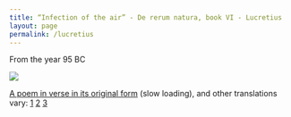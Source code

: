```yaml
---
title: “Infection of the air” - De rerum natura, book VI - Lucretius
layout: page
permalink: /lucretius
---
```


From the year 95 BC

![](https://user-images.githubusercontent.com/82182/105977210-0116f580-6089-11eb-9096-e53211eece71.png)

[A poem in verse in its original form](https://archive.org/details/lucretiusonnatur00lucriala/page/290/mode/2up?q=%22morbid+infection+of+the+air%22) (slow loading), and other translations vary: [1](https://archive.org/details/onthenatureof00lucruoft/page/n295/mode/2up) [2](https://archive.org/details/lucretiusonthena00lucruoft/page/256/mode/2up) [3](https://archive.org/details/lucretiusonnatu00lucr/page/294/mode/2up)
